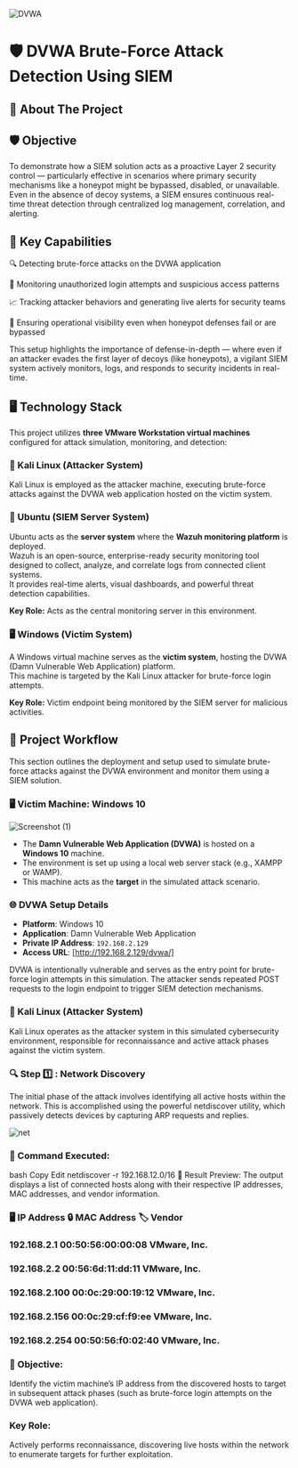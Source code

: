 ![DVWA](https://github.com/user-attachments/assets/79311e79-744a-4036-b341-000746384ff0)
# 🛡️ DVWA Brute-Force Attack Detection Using SIEM  

## 📖 About The Project  

## 🛡️ Objective  

To demonstrate how a SIEM solution acts as a proactive Layer 2 security control — particularly effective in scenarios where primary security mechanisms like a honeypot might be bypassed, disabled, or unavailable. Even in the absence of decoy systems, a SIEM ensures continuous real-time threat detection through centralized log management, correlation, and alerting.  

## 🎯 Key Capabilities  

🔍 Detecting brute-force attacks on the DVWA application  

🚫 Monitoring unauthorized login attempts and suspicious access patterns  

📈 Tracking attacker behaviors and generating live alerts for security teams  

📡 Ensuring operational visibility even when honeypot defenses fail or are bypassed  

This setup highlights the importance of defense-in-depth — where even if an attacker evades the first layer of decoys (like honeypots), a vigilant SIEM system actively monitors, logs, and responds to security incidents in real-time.
## 🖥️ Technology Stack  

This project utilizes **three VMware Workstation virtual machines** configured for attack simulation, monitoring, and detection:

### 🐉 Kali Linux (Attacker System)  

Kali Linux is employed as the attacker machine, executing brute-force attacks against the DVWA web application hosted on the victim system.

### 🐧 Ubuntu (SIEM Server System)  

Ubuntu acts as the **server system** where the **Wazuh monitoring platform** is deployed.  
Wazuh is an open-source, enterprise-ready security monitoring tool designed to collect, analyze, and correlate logs from connected client systems.  
It provides real-time alerts, visual dashboards, and powerful threat detection capabilities.

**Key Role:** Acts as the central monitoring server in this environment.

### 🖥️ Windows (Victim System)  

A Windows virtual machine serves as the **victim system**, hosting the DVWA (Damn Vulnerable Web Application) platform.  
This machine is targeted by the Kali Linux attacker for brute-force login attempts.

**Key Role:** Victim endpoint being monitored by the SIEM server for malicious activities.

## 🧪 Project Workflow

This section outlines the deployment and setup used to simulate brute-force attacks against the DVWA environment and monitor them using a SIEM solution.

### 🖥️ Victim Machine: Windows 10
![Screenshot (1)](https://github.com/user-attachments/assets/841cf526-168e-488a-a7d2-21fec9d95526)

- The **Damn Vulnerable Web Application (DVWA)** is hosted on a **Windows 10** machine.
- The environment is set up using a local web server stack (e.g., XAMPP or WAMP).
- This machine acts as the **target** in the simulated attack scenario.

### 🌐 DVWA Setup Details

- **Platform**: Windows 10  
- **Application**: Damn Vulnerable Web Application  
- **Private IP Address**: `192.168.2.129`  
- **Access URL**: [http://192.168.2.129/dvwa/]

DVWA is intentionally vulnerable and serves as the entry point for brute-force login attempts in this simulation. The attacker sends repeated POST requests to the login endpoint to trigger SIEM detection mechanisms.
### 🐉 Kali Linux (Attacker System)
Kali Linux operates as the attacker system in this simulated cybersecurity environment, responsible for reconnaissance and active attack phases against the victim system.

### 🔍 Step 1️⃣ : Network Discovery
The initial phase of the attack involves identifying all active hosts within the network. This is accomplished using the powerful netdiscover utility, which passively detects devices by capturing ARP requests and replies.

![net](https://github.com/user-attachments/assets/f5b9051a-2b3c-46ec-b384-29fa333e252b)

### 📌 Command Executed:

bash
Copy
Edit
netdiscover -r 192.168.12.0/16
📸 Result Preview:
The output displays a list of connected hosts along with their respective IP addresses, MAC addresses, and vendor information.

### 🖥️ IP Address	🔒 MAC Address   	🏷️ Vendor
###   192.168.2.1	  00:50:56:00:00:08	  VMware, Inc.
###   192.168.2.2	  00:56:6d:11:dd:11	  VMware, Inc.
###   192.168.2.100	00:0c:29:00:19:12	  VMware, Inc.
###   192.168.2.156	00:0c:29:cf:f9:ee	  VMware, Inc.
###   192.168.2.254	00:50:56:f0:02:40	  VMware, Inc.

### 🎯 Objective:
Identify the victim machine’s IP address from the discovered hosts to target in subsequent attack phases (such as brute-force login attempts on the DVWA web application).

### Key Role:
Actively performs reconnaissance, discovering live hosts within the network to enumerate targets for further exploitation.

